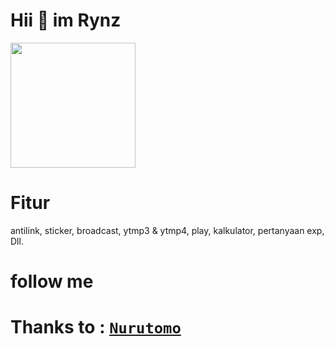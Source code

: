 # Hii 👋 im Rynz
<img src="image/previewfile_1891042977.gif" width="200" height="200">

# Fitur 
 antilink,
 sticker, 
 broadcast,
 ytmp3 & ytmp4,
 play,
 kalkulator,
 pertanyaan exp,
 Dll. 

# follow me


# Thanks to : [`Nurutomo`](https://GitHub.com/Nurutomo)

